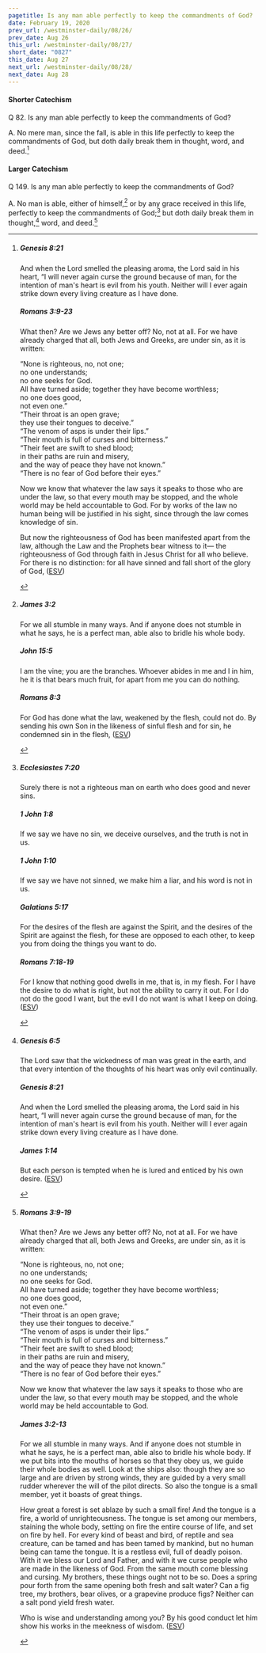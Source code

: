 ```yaml
---
pagetitle: Is any man able perfectly to keep the commandments of God?
date: February 19, 2020
prev_url: /westminster-daily/08/26/
prev_date: Aug 26
this_url: /westminster-daily/08/27/
short_date: "0827"
this_date: Aug 27
next_url: /westminster-daily/08/28/
next_date: Aug 28
---
```


#### Shorter Catechism

<span class="q">Q 82.</span> Is any man able perfectly to keep the commandments of God?

<span class="q">A.</span> No mere man, since the fall, is able in this life perfectly to keep the commandments of God, but doth daily break them in thought, word, and deed.[^fnref:wsc1]


[^fnref:wsc1]: <div class="esv"><h5>Genesis 8:21</h5> <div class="esv-text"><p id="p01008021.01-1">And when the <span class="small-caps">Lord</span> smelled the pleasing aroma, the <span class="small-caps">Lord</span> said in his heart, &#8220;I will never again curse the ground because of man, for the intention of man's heart is evil from his youth. Neither will I ever again strike down every living creature as I have done.</p> </div><h5>Romans 3:9-23</h5> <div class="esv-text"> <p id="p45003009.05-2">What then? Are we Jews any better off? No, not at all. For we have already charged that all, both Jews and Greeks, are under sin, as it is written:</p> <div class="block-indent"> <p class="line-group" id="p45003010.05-2">&#8220;None is righteous, no, not one;<br />  <span class="indent"></span>no one understands;<br /> <span class="indent"></span>no one seeks for God.<br />  All have turned aside; together they have become worthless;<br /> <span class="indent"></span>no one does good,<br /> <span class="indent"></span>not even one.&#8221;<br />  &#8220;Their throat is an open grave;<br /> <span class="indent"></span>they use their tongues to deceive.&#8221;<br /> &#8220;The venom of asps is under their lips.&#8221;<br />  <span class="indent"></span>&#8220;Their mouth is full of curses and bitterness.&#8221;<br />  &#8220;Their feet are swift to shed blood;<br />  <span class="indent"></span>in their paths are ruin and misery,<br />  and the way of peace they have not known.&#8221;<br />  <span class="indent"></span>&#8220;There is no fear of God before their eyes.&#8221;</p> </div>  <p id="p45003019.01-2">Now we know that whatever the law says it speaks to those who are under the law, so that every mouth may be stopped, and the whole world may be held accountable to God. For by works of the law no human being will be justified in his sight, since through the law comes knowledge of sin.</p>   <p id="p45003021.07-2">But now the righteousness of God has been manifested apart from the law, although the Law and the Prophets bear witness to it&#8212; the righteousness of God through faith in Jesus Christ for all who believe. For there is no distinction: for all have sinned and fall short of the glory of God, (<a href="http://www.esv.org" class="copyright">ESV</a>)</p> </div> </div>


#### Larger Catechism

<span class="q">Q 149.</span> Is any man able perfectly to keep the commandments of God?

<span class="q">A.</span> No man is able, either of himself,[^fnref:wlc1] or by any grace received in this life, perfectly to keep the commandments of God;[^fnref:wlc2] but doth daily break them in thought,[^fnref:wlc3] word, and deed.[^fnref:wlc4]


[^fnref:wlc1]: <div class="esv"><h5>James 3:2</h5> <div class="esv-text"><p id="p59003002.01-1">For we all stumble in many ways. And if anyone does not stumble in what he says, he is a perfect man, able also to bridle his whole body.</p> </div><h5>John 15:5</h5> <div class="esv-text"><p id="p43015005.01-2"><span class="woc">I am the vine; you are the branches. Whoever abides in me and I in him, he it is that bears much fruit, for apart from me you can do nothing.</span></p> </div><h5>Romans 8:3</h5> <div class="esv-text"><p id="p45008003.01-3">For God has done what the law, weakened by the flesh, could not do. By sending his own Son in the likeness of sinful flesh and for sin, he condemned sin in the flesh,  (<a href="http://www.esv.org" class="copyright">ESV</a>)</p> </div> </div>

[^fnref:wlc2]: <div class="esv"><h5>Ecclesiastes 7:20</h5> <div class="esv-text"><p id="p21007020.01-1">Surely there is not a righteous man on earth who does good and never sins.</p> </div><h5>1 John 1:8</h5> <div class="esv-text"><p id="p62001008.01-2">If we say we have no sin, we deceive ourselves, and the truth is not in us.</p> </div><h5>1 John 1:10</h5> <div class="esv-text"><p id="p62001010.01-3">If we say we have not sinned, we make him a liar, and his word is not in us.</p> </div><h5>Galatians 5:17</h5> <div class="esv-text"><p id="p48005017.01-4">For the desires of the flesh are against the Spirit, and the desires of the Spirit are against the flesh, for these are opposed to each other, to keep you from doing the things you want to do.</p> </div><h5>Romans 7:18-19</h5> <div class="esv-text"><p id="p45007018.01-5">For I know that nothing good dwells in me, that is, in my flesh. For I have the desire to do what is right, but not the ability to carry it out. For I do not do the good I want, but the evil I do not want is what I keep on doing.  (<a href="http://www.esv.org" class="copyright">ESV</a>)</p> </div> </div>

[^fnref:wlc3]: <div class="esv"><h5>Genesis 6:5</h5> <div class="esv-text"><p id="p01006005.01-1">The <span class="small-caps">Lord</span> saw that the wickedness of man was great in the earth, and that every intention of the thoughts of his heart was only evil continually.</p> </div><h5>Genesis 8:21</h5> <div class="esv-text"><p id="p01008021.01-2">And when the <span class="small-caps">Lord</span> smelled the pleasing aroma, the <span class="small-caps">Lord</span> said in his heart, &#8220;I will never again curse the ground because of man, for the intention of man's heart is evil from his youth. Neither will I ever again strike down every living creature as I have done.</p> </div><h5>James 1:14</h5> <div class="esv-text"><p id="p59001014.01-3">But each person is tempted when he is lured and enticed by his own desire.  (<a href="http://www.esv.org" class="copyright">ESV</a>)</p> </div> </div>

[^fnref:wlc4]: <div class="esv"><h5>Romans 3:9-19</h5> <div class="esv-text"> <p id="p45003009.05-1">What then? Are we Jews any better off? No, not at all. For we have already charged that all, both Jews and Greeks, are under sin, as it is written:</p> <div class="block-indent"> <p class="line-group" id="p45003010.05-1">&#8220;None is righteous, no, not one;<br />  <span class="indent"></span>no one understands;<br /> <span class="indent"></span>no one seeks for God.<br />  All have turned aside; together they have become worthless;<br /> <span class="indent"></span>no one does good,<br /> <span class="indent"></span>not even one.&#8221;<br />  &#8220;Their throat is an open grave;<br /> <span class="indent"></span>they use their tongues to deceive.&#8221;<br /> &#8220;The venom of asps is under their lips.&#8221;<br />  <span class="indent"></span>&#8220;Their mouth is full of curses and bitterness.&#8221;<br />  &#8220;Their feet are swift to shed blood;<br />  <span class="indent"></span>in their paths are ruin and misery,<br />  and the way of peace they have not known.&#8221;<br />  <span class="indent"></span>&#8220;There is no fear of God before their eyes.&#8221;</p> </div>  <p id="p45003019.01-1">Now we know that whatever the law says it speaks to those who are under the law, so that every mouth may be stopped, and the whole world may be held accountable to God.</p> </div><h5>James 3:2-13</h5> <div class="esv-text"><p id="p59003002.01-2">For we all stumble in many ways. And if anyone does not stumble in what he says, he is a perfect man, able also to bridle his whole body. If we put bits into the mouths of horses so that they obey us, we guide their whole bodies as well. Look at the ships also: though they are so large and are driven by strong winds, they are guided by a very small rudder wherever the will of the pilot directs. So also the tongue is a small member, yet it boasts of great things.</p> <p id="p59003005.15-2">How great a forest is set ablaze by such a small fire! And the tongue is a fire, a world of unrighteousness. The tongue is set among our members, staining the whole body, setting on fire the entire course of life, and set on fire by hell. For every kind of beast and bird, of reptile and sea creature, can be tamed and has been tamed by mankind, but no human being can tame the tongue. It is a restless evil, full of deadly poison. With it we bless our Lord and Father, and with it we curse people who are made in the likeness of God. From the same mouth come blessing and cursing. My brothers, these things ought not to be so. Does a spring pour forth from the same opening both fresh and salt water? Can a fig tree, my brothers, bear olives, or a grapevine produce figs? Neither can a salt pond yield fresh water.</p>   <p id="p59003013.04-2">Who is wise and understanding among you? By his good conduct let him show his works in the meekness of wisdom.  (<a href="http://www.esv.org" class="copyright">ESV</a>)</p> </div> </div>

